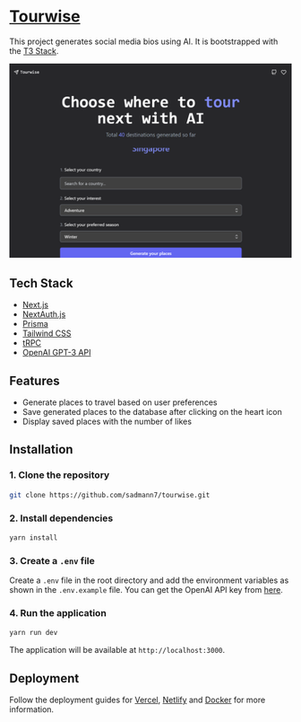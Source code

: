 # [Tourwise](https://tourwise.vercel.app/)

This project generates social media bios using AI. It is bootstrapped with the [T3 Stack](https://create.t3.gg/).

[![Tourwise](./public/screenshot.png)](https://tourwise.vercel.app/)

## Tech Stack

- [Next.js](https://nextjs.org)
- [NextAuth.js](https://next-auth.js.org)
- [Prisma](https://prisma.io)
- [Tailwind CSS](https://tailwindcss.com)
- [tRPC](https://trpc.io)
- [OpenAI GPT-3 API](https://platform.openai.com/overview)

## Features

- Generate places to travel based on user preferences
- Save generated places to the database after clicking on the heart icon
- Display saved places with the number of likes

## Installation

### 1. Clone the repository

```bash
git clone https://github.com/sadmann7/tourwise.git
```

### 2. Install dependencies

```bash
yarn install
```

### 3. Create a `.env` file

Create a `.env` file in the root directory and add the environment variables as shown in the `.env.example` file. You can get the OpenAI API key from [here](https://beta.openai.com/account/api-keys).

### 4. Run the application

```bash
yarn run dev
```

The application will be available at `http://localhost:3000`.

## Deployment

Follow the deployment guides for [Vercel](https://create.t3.gg/en/deployment/vercel), [Netlify](https://create.t3.gg/en/deployment/netlify) and [Docker](https://create.t3.gg/en/deployment/docker) for more information.
